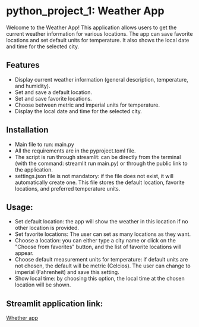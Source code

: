 # python_project_1: Weather App

Welcome to the Weather App! This application allows users to get the current weather information for various locations. The app can save favorite locations and set default units for temperature. It also shows the local date and time for the selected city.

## Features

- Display current weather information (general description, temperature, and humidity).
- Set and save a default location.
- Set and save favorite locations.
- Choose between metric and imperial units for temperature.
- Display the local date and time for the selected city.

## Installation

- Main file to run: main.py
- All the requirements are in the pyproject.toml file.
- The script is run through streamlit: can be directly from the terminal (with the command: streamlit run main.py) or through the public link to the application.
- settings.json file is not mandatory: if the file does not exist, it will automatically create one. This file stores the default location, favorite locations, and preferred temperature units.

## Usage:

- Set default location: the app will show the weather in this location if no other location is provided.
- Set favorite locations: The user can set as many locations as they want.
- Choose a location: you can either type a city name or click on the "Choose from favorites" button, and the list of favorite locations will appear.
- Choose default measurement units for temperature: if default units are not chosen, the default will be metric (Celcios). The user can change to imperial (Fahrenheit) and save this setting.
- Show local time: by choosing this option, the local time at the chosen location will be shown.

## Streamlit application link:
[Whether app](https://pythonproject1-9farhdpv6jsegiwhx3wcu4.streamlit.app/)
